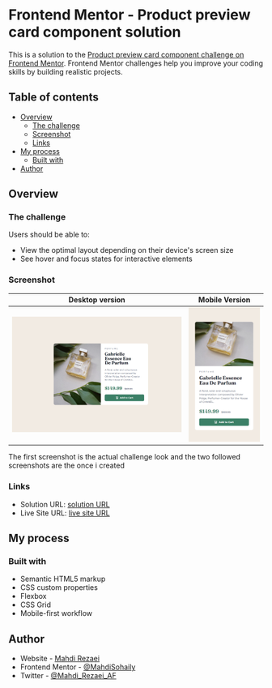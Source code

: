 # Frontend Mentor - Product preview card component solution

This is a solution to the [Product preview card component challenge on Frontend Mentor](https://www.frontendmentor.io/challenges/product-preview-card-component-GO7UmttRfa). Frontend Mentor challenges help you improve your coding skills by building realistic projects. 

## Table of contents

- [Overview](#overview)
  - [The challenge](#the-challenge)
  - [Screenshot](#screenshot)
  - [Links](#links)
- [My process](#my-process)
  - [Built with](#built-with)
- [Author](#author)


## Overview

### The challenge

Users should be able to:

- View the optimal layout depending on their device's screen size
- See hover and focus states for interactive elements

### Screenshot

| Desktop version                              |               Mobile Version                |
| -------------------------------------------- | :-----------------------------------------: |
| ![Solution Screenshot](./design/my%20solution.png) | ![Solution Screenshot](./design/my%20solution%20mobile.png) 

The first screenshot is the actual challenge look and the two followed screenshots are the once i created

### Links

- Solution URL: [solution URL](https://www.frontendmentor.io/solutions/product-preview-card-component-YQRg60pmcN)
- Live Site URL: [live site URL](https://mahdisohaily.github.io/product-preview-card-component/)

## My process

### Built with

- Semantic HTML5 markup
- CSS custom properties
- Flexbox
- CSS Grid
- Mobile-first workflow
## Author

- Website - [Mahdi Rezaei](https://github.com/MahdiSohaily)
- Frontend Mentor - [@MahdiSohaily](https://www.frontendmentor.io/profile/MahdiSohaily)
- Twitter - [@Mahdi_Rezaei_AF](https://twitter.com/Mahdi_Rezaei_AF)

